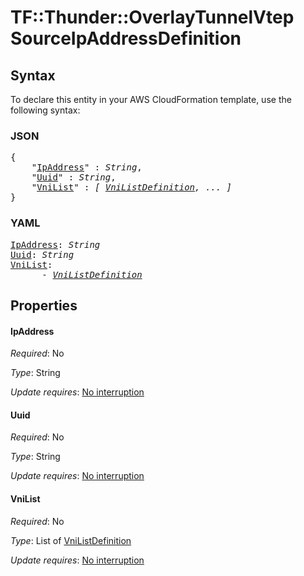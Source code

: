 # TF::Thunder::OverlayTunnelVtep SourceIpAddressDefinition

## Syntax

To declare this entity in your AWS CloudFormation template, use the following syntax:

### JSON

<pre>
{
    "<a href="#ipaddress" title="IpAddress">IpAddress</a>" : <i>String</i>,
    "<a href="#uuid" title="Uuid">Uuid</a>" : <i>String</i>,
    "<a href="#vnilist" title="VniList">VniList</a>" : <i>[ <a href="vnilistdefinition.md">VniListDefinition</a>, ... ]</i>
}
</pre>

### YAML

<pre>
<a href="#ipaddress" title="IpAddress">IpAddress</a>: <i>String</i>
<a href="#uuid" title="Uuid">Uuid</a>: <i>String</i>
<a href="#vnilist" title="VniList">VniList</a>: <i>
      - <a href="vnilistdefinition.md">VniListDefinition</a></i>
</pre>

## Properties

#### IpAddress

_Required_: No

_Type_: String

_Update requires_: [No interruption](https://docs.aws.amazon.com/AWSCloudFormation/latest/UserGuide/using-cfn-updating-stacks-update-behaviors.html#update-no-interrupt)

#### Uuid

_Required_: No

_Type_: String

_Update requires_: [No interruption](https://docs.aws.amazon.com/AWSCloudFormation/latest/UserGuide/using-cfn-updating-stacks-update-behaviors.html#update-no-interrupt)

#### VniList

_Required_: No

_Type_: List of <a href="vnilistdefinition.md">VniListDefinition</a>

_Update requires_: [No interruption](https://docs.aws.amazon.com/AWSCloudFormation/latest/UserGuide/using-cfn-updating-stacks-update-behaviors.html#update-no-interrupt)

